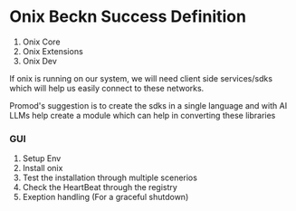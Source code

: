 # Onix Beckn Success Definition

1. Onix Core
2. Onix Extensions
3. Onix Dev

If onix is running on our system, we will need client side services/sdks which will help us easily connect to these networks.

Promod's suggestion is to create the sdks in a single language and with AI LLMs help create a module which can help in converting these libraries 


### GUI

1. Setup Env
2. Install onix
3. Test the installation through multiple scenerios
4. Check the HeartBeat through the registry
5. Exeption handling (For a graceful shutdown)
